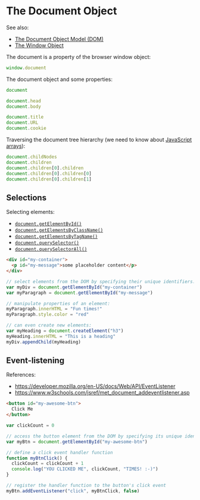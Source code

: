 
# The Document Object

See also:
  + [The Document Object Model (DOM)](document-object-model.md)
  + [The Window Object](window.md)

The document is a property of the browser window object:

```js
window.document
```

The document object and some properties:

```js
document

document.head
document.body

document.title
document.URL
document.cookie
```

Traversing the document tree hierarchy (we need to know about [JavaScript arrays](README.md#Arrays)):

```` js
document.childNodes
document.children
document.children[0].children
document.children[0].children[0]
document.children[0].children[1]
````

## Selections


Selecting elements:

  + [`document.getElementById()`](https://developer.mozilla.org/en-US/docs/Web/API/Document/getElementById)
  + [`document.getElementsByClassName()`](https://developer.mozilla.org/en-US/docs/Web/API/Document/getElementsByClassName)
  + [`document.getElementsByTagName()`](https://developer.mozilla.org/en-US/docs/Web/API/Document/getElementsByTagName)
  + [`document.querySelector()`](https://developer.mozilla.org/en-US/docs/Web/API/Document/querySelector)
  + [`document.querySelectorAll()`](https://developer.mozilla.org/en-US/docs/Web/API/Document/querySelectorAll)

```html
<div id="my-container">
  <p id="my-message">some placeholder content</p>
</div>
```

```js
// select elements from the DOM by specifying their unique identifiers:
var myDiv = document.getElementById("my-container")
var myParagraph = document.getElementById("my-message")

// manipulate properties of an element:
myParagraph.innerHTML = "Fun times!"
myParagraph.style.color = "red"

// can even create new elements:
var myHeading = document.createElement("h3")
myHeading.innerHTML = "This is a heading"
myDiv.appendChild(myHeading)
```

## Event-listening

References:

  + https://developer.mozilla.org/en-US/docs/Web/API/EventListener
  + https://www.w3schools.com/jsref/met_document_addeventlistener.asp

```html
<button id="my-awesome-btn">
  Click Me
</button>
```

```js
var clickCount = 0

// access the button element from the DOM by specifying its unique identifier
var myBtn = document.getElementById("my-awesome-btn")

// define a click event handler function
function myBtnClick() {
  clickCount = clickCount + 1
  console.log("YOU CLICKED ME", clickCount, "TIMES! :-)")
}

// register the handler function to the button's click event
myBtn.addEventListener("click", myBtnClick, false)
```
